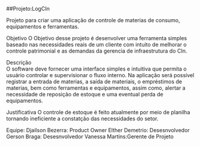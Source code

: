 
##Projeto:LogCIn
	
Projeto para criar uma aplicação de controle de materias de consumo, equipamentos e ferramentas.

Objetivo
O Objetivo desse projeto é desenvolver uma ferramenta simples baseado nas necessidades reais de um cliente com intuito de melhorar         o controle patrimonial e as demandas da gerencia de infraestrutura do CIn.


Descrição	
O software deve fornecer uma interface simples e intuitiva que permita o usuário controlar e supervisionar o fluxo interno. Na aplicação será possível registrar a entrada de materias, a saída de materiais, o empréstimos de materias, bem como ferramentas e equipamentos, assim como, alertar a necessidade de reposição de estoque e uma eventual perda de equipamentos.
	
Justificativa
O controle de estoque é feito atualmente por meio de planilha tornando ineficiente a constatção das necessidades do setor.
	
Equipe:
Djailson Bezerra: Product Owner
Elther Demetrio: Desesnvolvedor
Gerson Braga: Desesnvolvedor
Vanessa Martins:Gerente de Projeto

